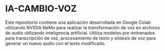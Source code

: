 # IA-CAMBIO-VOZ
Este repositorio contiene una aplicación desarrollada en Google Colab utilizando NVIDIA NeMo para realizar la transformación de voz en archivos de audio utilizando inteligencia artificial. Utiliza modelos pre-entrenados para transcripción de voz, procesamiento de texto y síntesis de voz para generar un nuevo audio con el texto modificado.
